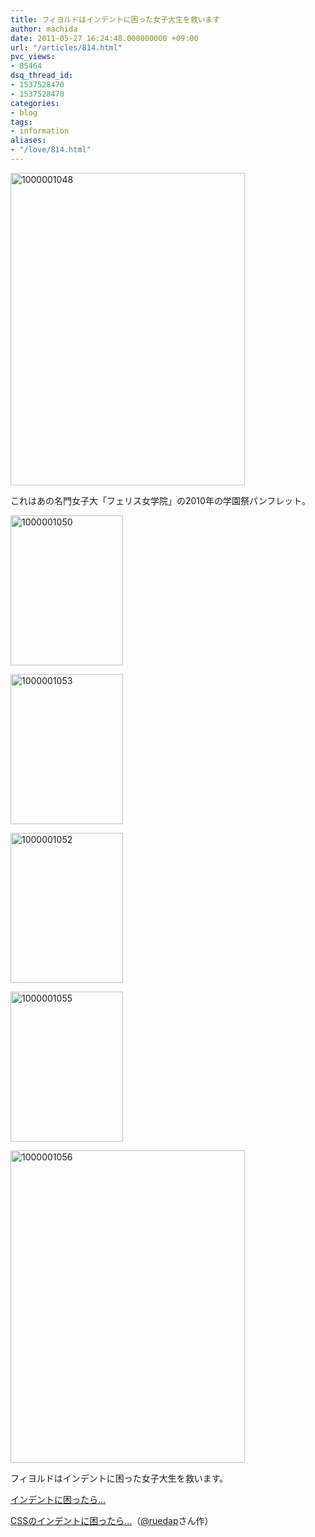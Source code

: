 ```yaml
---
title: フィヨルドはインデントに困った女子大生を救います
author: machida
date: 2011-05-27 16:24:48.000000000 +09:00
url: "/articles/814.html"
pvc_views:
- 85464
dsq_thread_id:
- 1537528470
- 1537528470
categories:
- blog
tags:
- information
aliases:
- "/love/814.html"
---
```


  <a href="http://www.flickr.com/photos/fjord_llc/5763823179/" title="1000001048 by 町田 哲平（teppei machida）, on Flickr"><img src="http://farm3.static.flickr.com/2636/5763823179_b3817747e3.jpg" width="375" height="500" alt="1000001048" /></a>



  これはあの名門女子大「フェリス女学院」の2010年の学園祭パンフレット。



  <a href="http://www.flickr.com/photos/fjord_llc/5764372776/" title="1000001050 by 町田 哲平（teppei machida）, on Flickr"><img src="http://farm3.static.flickr.com/2416/5764372776_f40c45355e_m.jpg" width="180" height="240" alt="1000001050" /></a>



  <a href="http://www.flickr.com/photos/fjord_llc/5763825073/" title="1000001053 by 町田 哲平（teppei machida）, on Flickr"><img src="http://farm3.static.flickr.com/2774/5763825073_dfe50fc3ba_m.jpg" width="180" height="240" alt="1000001053" /></a>



  <a href="http://www.flickr.com/photos/fjord_llc/5764373556/" title="1000001052 by 町田 哲平（teppei machida）, on Flickr"><img src="http://farm6.static.flickr.com/5144/5764373556_a63f82b101_m.jpg" width="180" height="240" alt="1000001052" /></a>



  <a href="http://www.flickr.com/photos/fjord_llc/5764374702/" title="1000001055 by 町田 哲平（teppei machida）, on Flickr"><img src="http://farm3.static.flickr.com/2143/5764374702_56e4f0a8c2_m.jpg" width="180" height="240" alt="1000001055" /></a>



  <a href="http://www.flickr.com/photos/fjord_llc/5764375144/" title="1000001056 by 町田 哲平（teppei machida）, on Flickr"><img src="http://farm6.static.flickr.com/5142/5764375144_2ddddd787e.jpg" width="375" height="500" alt="1000001056" /></a>



  フィヨルドはインデントに困った女子大生を救います。



  <a href="http://hamcutlet.fjord.jp/" target="_blank">インデントに困ったら…</a>



  <a href="http://sassience.com/" target="_blank">CSSのインデントに困ったら…</a>（<a href="http://twitter.com/#!/ruedap" target="_blank">@ruedap</a>さん作）

